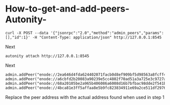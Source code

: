 # How-to-get-and-add-peers-Autonity-

    curl -X POST --data '{"jsonrpc":"2.0","method":"admin_peers","params":[],"id":1}' -H "Content-Type: application/json" http://127.0.0.1:8545

Next

    autonity attach http://127.0.0.1:8545


Next

    admin.addPeer("enode://2ea646d4fda624402071facb0d8ef909bf5d98563a8fcff4f026c8ddd75be62a31cad30199a6ff04767108a71a54e492157a3ee03a31b76419b70854b64e5afd@103.219.168.153:30303")
    admin.addPeer("enode://a6cbfd2b20083a90239e5cc4802f70ad51a3a725e3c9727a11542adce71015ad978b0353fc92251fb929e3e892ede756843160d606e4194c97ecedf95467c0b0@205.209.117.146:39160")
    admin.addPeer("enode://68a20105be2a965b406086a6008d16b7bfbac98dde2f541b018a483e20ce529fb5974543cdfaf6045023f1fa6d5c161009d901faf91566cf23470280d0ba9ee8@218.155.161.169:45378")
    admin.addPeer("enode://4bca81e3ff5affaa8e5b9fc823834911e69a2ce511df2976d67a87a44aace67551dce67f69867c94f168559fe6295e1d04d32587d4ddc83dd9135f5be4577f8a@173.249.26.57:30303")


Replace the peer address with the actual address found when used in step 1
